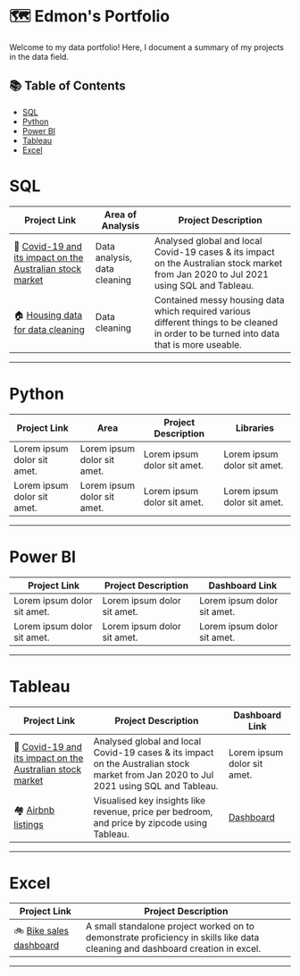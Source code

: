 # 🗺 Edmon's Portfolio

Welcome to my data portfolio! Here, I document a summary of my projects in the data field.

## 📚 Table of Contents
- [SQL](#sql)
- [Python](#python)
- [Power BI](#Power-BI)
- [Tableau](#tableau)
- [Excel](#excel)

# SQL

| Project Link | Area of Analysis | Project Description |
|---|---|---|
| 🦠 [Covid-19 and its impact on the Australian stock market](https://github.com/Baguette0812/Covid-19-Impact-on-Australian-stock-market) | Data analysis, data cleaning | Analysed global and local Covid-19 cases & its impact on the Australian stock market from Jan 2020 to Jul 2021 using SQL and Tableau. |
| 🏠 [Housing data for data cleaning](https://github.com/Baguette0812/Housing-data--for-data-cleaning) | Data cleaning | Contained messy housing data which required various different things to be cleaned in order to be turned into data that is more useable. |

***

# Python

| Project Link | Area | Project Description | Libraries |
|---|---|---|---|
| Lorem ipsum dolor sit amet. | Lorem ipsum dolor sit amet. | Lorem ipsum dolor sit amet. | Lorem ipsum dolor sit amet. |
| Lorem ipsum dolor sit amet. | Lorem ipsum dolor sit amet. | Lorem ipsum dolor sit amet. | Lorem ipsum dolor sit amet. |

***

# Power BI

| Project Link | Project Description | Dashboard Link |
|---|---|---|
| Lorem ipsum dolor sit amet. | Lorem ipsum dolor sit amet. | Lorem ipsum dolor sit amet. |
| Lorem ipsum dolor sit amet. | Lorem ipsum dolor sit amet. | Lorem ipsum dolor sit amet. |

***

# Tableau

| Project Link | Project Description | Dashboard Link |
|---|---|---|
| 🦠 [Covid-19 and its impact on the Australian stock market](https://github.com/Baguette0812/Covid-19-Impact-on-Australian-stock-market) | Analysed global and local Covid-19 cases & its impact on the Australian stock market from Jan 2020 to Jul 2021 using SQL and Tableau. | Lorem ipsum dolor sit amet. |
| 🏘️ [Airbnb listings](https://github.com/Baguette0812/Airbnb-listings) | Visualised key insights like revenue, price per bedroom, and price by zipcode using Tableau. | [Dashboard](https://public.tableau.com/app/profile/edmon.youekana/viz/AirbnbListings_17127334781010/Dashboard1?publish=yes) |

***

# Excel

| Project Link | Project Description |
|---|---|
| 🚲 [Bike sales dashboard](https://github.com/Baguette0812/Bike-sales-dashboard) | A small standalone project worked on to demonstrate proficiency in skills like data cleaning and dashboard creation in excel. |

***
